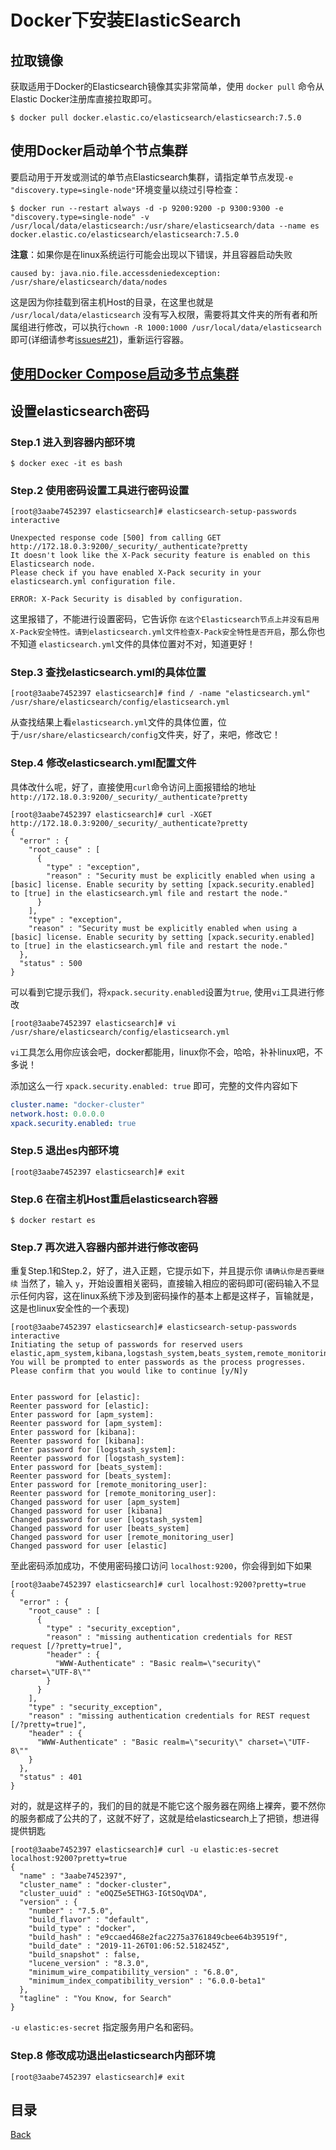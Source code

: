 # Docker下安装ElasticSearch

## 拉取镜像

获取适用于Docker的Elasticsearch镜像其实非常简单，使用 `docker pull` 命令从Elastic Docker注册库直接拉取即可。

```shell
$ docker pull docker.elastic.co/elasticsearch/elasticsearch:7.5.0
```

## 使用Docker启动单个节点集群

要启动用于开发或测试的单节点Elasticsearch集群，请指定单节点发现`-e "discovery.type=single-node"`环境变量以绕过引导检查：

```shell
$ docker run --restart always -d -p 9200:9200 -p 9300:9300 -e "discovery.type=single-node" -v /usr/local/data/elasticsearch:/usr/share/elasticsearch/data --name es docker.elastic.co/elasticsearch/elasticsearch:7.5.0
```

**注意**：如果你是在linux系统运行可能会出现以下错误，并且容器启动失败

```shell
caused by: java.nio.file.accessdeniedexception: /usr/share/elasticsearch/data/nodes
```

这是因为你挂载到宿主机Host的目录，在这里也就是 `/usr/local/data/elasticsearch` 没有写入权限，需要将其文件夹的所有者和所属组进行修改，可以执行`chown -R 1000:1000 /usr/local/data/elasticsearch`即可(详细请参考[issues#21](https://github.com/elastic/elasticsearch-docker/issues/21))，重新运行容器。

## [使用Docker Compose启动多节点集群](https://www.elastic.co/guide/en/elasticsearch/reference/current/docker.html#docker-compose-file)


## 设置elasticsearch密码

### Step.1 进入到容器内部环境

```shell
$ docker exec -it es bash
```

### Step.2 使用密码设置工具进行密码设置

```shell
[root@3aabe7452397 elasticsearch]# elasticsearch-setup-passwords interactive
                                   
Unexpected response code [500] from calling GET http://172.18.0.3:9200/_security/_authenticate?pretty
It doesn't look like the X-Pack security feature is enabled on this Elasticsearch node.
Please check if you have enabled X-Pack security in your elasticsearch.yml configuration file.

ERROR: X-Pack Security is disabled by configuration.
```

这里报错了，不能进行设置密码，它告诉你 `在这个Elasticsearch节点上并没有启用X-Pack安全特性。请到elasticsearch.yml文件检查X-Pack安全特性是否开启`，那么你也不知道 `elasticsearch.yml`文件的具体位置对不对，知道更好！

### Step.3 查找elasticsearch.yml的具体位置

```shell
[root@3aabe7452397 elasticsearch]# find / -name "elasticsearch.yml"
/usr/share/elasticsearch/config/elasticsearch.yml
```

从查找结果上看`elasticsearch.yml`文件的具体位置，位于`/usr/share/elasticsearch/config`文件夹，好了，来吧，修改它！

### Step.4 修改elasticsearch.yml配置文件

具体改什么呢，好了，直接使用`curl`命令访问上面报错给的地址`http://172.18.0.3:9200/_security/_authenticate?pretty`

```shell
[root@3aabe7452397 elasticsearch]# curl -XGET http://172.18.0.3:9200/_security/_authenticate?pretty
{
  "error" : {
    "root_cause" : [
      {
        "type" : "exception",
        "reason" : "Security must be explicitly enabled when using a [basic] license. Enable security by setting [xpack.security.enabled] to [true] in the elasticsearch.yml file and restart the node."
      }
    ],
    "type" : "exception",
    "reason" : "Security must be explicitly enabled when using a [basic] license. Enable security by setting [xpack.security.enabled] to [true] in the elasticsearch.yml file and restart the node."
  },
  "status" : 500
}
```

可以看到它提示我们，将`xpack.security.enabled`设置为`true`, 使用`vi`工具进行修改

```shell
[root@3aabe7452397 elasticsearch]# vi /usr/share/elasticsearch/config/elasticsearch.yml
```

`vi`工具怎么用你应该会吧，docker都能用，linux你不会，哈哈，补补linux吧，不多说！

添加这么一行 `xpack.security.enabled: true` 即可，完整的文件内容如下

```yaml
cluster.name: "docker-cluster"
network.host: 0.0.0.0
xpack.security.enabled: true
```

### Step.5 退出es内部环境

```shell
[root@3aabe7452397 elasticsearch]# exit
```

### Step.6 在宿主机Host重启elasticsearch容器

```shell
$ docker restart es
```

### Step.7 再次进入容器内部并进行修改密码

重复Step.1和Step.2，好了，进入正题，它提示如下，并且提示你 `请确认你是否要继续` 当然了，输入 `y`，开始设置相关密码，直接输入相应的密码即可(密码输入不显示任何内容，这在linux系统下涉及到密码操作的基本上都是这样子，盲输就是，这是也linux安全性的一个表现)

```shell
[root@3aabe7452397 elasticsearch]# elasticsearch-setup-passwords interactive
Initiating the setup of passwords for reserved users elastic,apm_system,kibana,logstash_system,beats_system,remote_monitoring_user.
You will be prompted to enter passwords as the process progresses.
Please confirm that you would like to continue [y/N]y


Enter password for [elastic]: 
Reenter password for [elastic]: 
Enter password for [apm_system]: 
Reenter password for [apm_system]: 
Enter password for [kibana]: 
Reenter password for [kibana]: 
Enter password for [logstash_system]: 
Reenter password for [logstash_system]: 
Enter password for [beats_system]: 
Reenter password for [beats_system]: 
Enter password for [remote_monitoring_user]: 
Reenter password for [remote_monitoring_user]: 
Changed password for user [apm_system]
Changed password for user [kibana]
Changed password for user [logstash_system]
Changed password for user [beats_system]
Changed password for user [remote_monitoring_user]
Changed password for user [elastic]
```

至此密码添加成功，不使用密码接口访问 `localhost:9200`，你会得到如下如果

```shell
[root@3aabe7452397 elasticsearch]# curl localhost:9200?pretty=true
{
  "error" : {
    "root_cause" : [
      {
        "type" : "security_exception",
        "reason" : "missing authentication credentials for REST request [/?pretty=true]",
        "header" : {
          "WWW-Authenticate" : "Basic realm=\"security\" charset=\"UTF-8\""
        }
      }
    ],
    "type" : "security_exception",
    "reason" : "missing authentication credentials for REST request [/?pretty=true]",
    "header" : {
      "WWW-Authenticate" : "Basic realm=\"security\" charset=\"UTF-8\""
    }
  },
  "status" : 401
}
```

对的，就是这样子的，我们的目的就是不能它这个服务器在网络上裸奔，要不然你的服务都成了公共的了，这就不好了，这就是给elasticsearch上了把锁，想进得提供钥匙

```shell
[root@3aabe7452397 elasticsearch]# curl -u elastic:es-secret localhost:9200?pretty=true
{
  "name" : "3aabe7452397",
  "cluster_name" : "docker-cluster",
  "cluster_uuid" : "eOQZ5e5ETHG3-IGtSOqVDA",
  "version" : {
    "number" : "7.5.0",
    "build_flavor" : "default",
    "build_type" : "docker",
    "build_hash" : "e9ccaed468e2fac2275a3761849cbee64b39519f",
    "build_date" : "2019-11-26T01:06:52.518245Z",
    "build_snapshot" : false,
    "lucene_version" : "8.3.0",
    "minimum_wire_compatibility_version" : "6.8.0",
    "minimum_index_compatibility_version" : "6.0.0-beta1"
  },
  "tagline" : "You Know, for Search"
}
```

`-u elastic:es-secret` 指定服务用户名和密码。

### Step.8 修改成功退出elasticsearch内部环境

```shell
[root@3aabe7452397 elasticsearch]# exit
```


## 目录
[Back](../../README.md)
